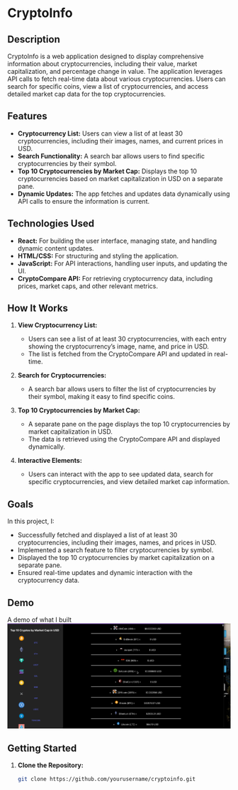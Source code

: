 # CryptoInfo

## Description

CryptoInfo is a web application designed to display comprehensive information about cryptocurrencies, including their value, market capitalization, and percentage change in value. The application leverages API calls to fetch real-time data about various cryptocurrencies. Users can search for specific coins, view a list of cryptocurrencies, and access detailed market cap data for the top cryptocurrencies.

## Features

- **Cryptocurrency List:** Users can view a list of at least 30 cryptocurrencies, including their images, names, and current prices in USD.
- **Search Functionality:** A search bar allows users to find specific cryptocurrencies by their symbol.
- **Top 10 Cryptocurrencies by Market Cap:** Displays the top 10 cryptocurrencies based on market capitalization in USD on a separate pane.
- **Dynamic Updates:** The app fetches and updates data dynamically using API calls to ensure the information is current.

## Technologies Used

- **React:** For building the user interface, managing state, and handling dynamic content updates.
- **HTML/CSS:** For structuring and styling the application.
- **JavaScript:** For API interactions, handling user inputs, and updating the UI.
- **CryptoCompare API:** For retrieving cryptocurrency data, including prices, market caps, and other relevant metrics.

## How It Works

1. **View Cryptocurrency List:**
   - Users can see a list of at least 30 cryptocurrencies, with each entry showing the cryptocurrency’s image, name, and price in USD.
   - The list is fetched from the CryptoCompare API and updated in real-time.

2. **Search for Cryptocurrencies:**
   - A search bar allows users to filter the list of cryptocurrencies by their symbol, making it easy to find specific coins.

3. **Top 10 Cryptocurrencies by Market Cap:**
   - A separate pane on the page displays the top 10 cryptocurrencies by market capitalization in USD.
   - The data is retrieved using the CryptoCompare API and displayed dynamically.

4. **Interactive Elements:**
   - Users can interact with the app to see updated data, search for specific cryptocurrencies, and view detailed market cap information.

## Goals

In this project, I:

- Successfully fetched and displayed a list of at least 30 cryptocurrencies, including their images, names, and prices in USD.
- Implemented a search feature to filter cryptocurrencies by symbol.
- Displayed the top 10 cryptocurrencies by market capitalization on a separate pane.
- Ensured real-time updates and dynamic interaction with the cryptocurrency data.

## Demo

A demo of what I built
![Video Walkthrough](https://github.com/vetskiver/crypto-hustle/blob/master/crypto-hustle-demo.gif)

## Getting Started

1. **Clone the Repository:**
   ```bash
   git clone https://github.com/yourusername/cryptoinfo.git
